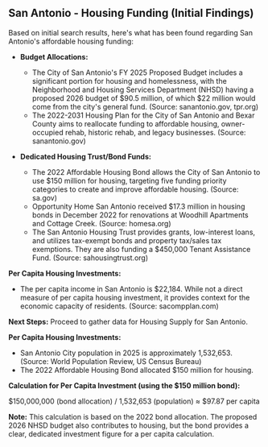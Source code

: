 ## San Antonio - Housing Funding (Initial Findings)

Based on initial search results, here's what has been found regarding San Antonio's affordable housing funding:

*   **Budget Allocations:**
    *   The City of San Antonio's FY 2025 Proposed Budget includes a significant portion for housing and homelessness, with the Neighborhood and Housing Services Department (NHSD) having a proposed 2026 budget of $90.5 million, of which $22 million would come from the city's general fund. (Source: sanantonio.gov, tpr.org)
    *   The 2022-2031 Housing Plan for the City of San Antonio and Bexar County aims to reallocate funding to affordable housing, owner-occupied rehab, historic rehab, and legacy businesses. (Source: sanantonio.gov)

*   **Dedicated Housing Trust/Bond Funds:**
    *   The 2022 Affordable Housing Bond allows the City of San Antonio to use $150 million for housing, targeting five funding priority categories to create and improve affordable housing. (Source: sa.gov)
    *   Opportunity Home San Antonio received $17.3 million in housing bonds in December 2022 for renovations at Woodhill Apartments and Cottage Creek. (Source: homesa.org)
    *   The San Antonio Housing Trust provides grants, low-interest loans, and utilizes tax-exempt bonds and property tax/sales tax exemptions. They are also funding a $450,000 Tenant Assistance Fund. (Source: sahousingtrust.org)

**Per Capita Housing Investments:**

*   The per capita income in San Antonio is $22,184. While not a direct measure of per capita housing investment, it provides context for the economic capacity of residents. (Source: sacompplan.com)

**Next Steps:** Proceed to gather data for Housing Supply for San Antonio.




**Per Capita Housing Investments:**

*   San Antonio City population in 2025 is approximately 1,532,653. (Source: World Population Review, US Census Bureau)
*   The 2022 Affordable Housing Bond allocated $150 million for housing.

**Calculation for Per Capita Investment (using the $150 million bond):**

$150,000,000 (bond allocation) / 1,532,653 (population) ≈ $97.87 per capita

**Note:** This calculation is based on the 2022 bond allocation. The proposed 2026 NHSD budget also contributes to housing, but the bond provides a clear, dedicated investment figure for a per capita calculation.

